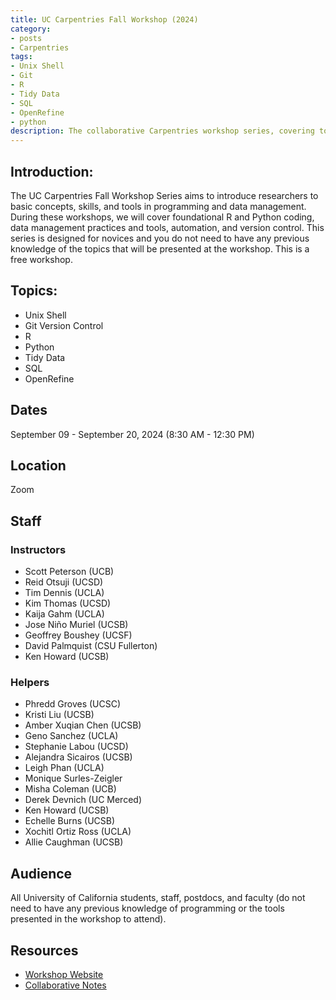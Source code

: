 ```yaml
---
title: UC Carpentries Fall Workshop (2024)
category:
- posts
- Carpentries
tags:
- Unix Shell
- Git
- R
- Tidy Data
- SQL
- OpenRefine
- python
description: The collaborative Carpentries workshop series, covering topics of Unix Shell, Git, R, Tidy Data, SQL, OpenRefine, and Python.
---
```


## Introduction:

The UC Carpentries Fall Workshop Series aims to introduce researchers to basic concepts, skills, and tools in programming and data management. During these workshops, we will cover foundational R and Python coding, data management practices and tools, automation, and version control. This series is designed for novices and you do not need to have any previous knowledge of the topics that will be presented at the workshop. This is a free workshop.


## Topics:
* Unix Shell
* Git Version Control
* R
* Python
* Tidy Data
* SQL
* OpenRefine


## Dates
September 09 - September 20, 2024 (8:30 AM - 12:30 PM)


## Location
Zoom


## Staff

### Instructors
* Scott Peterson (UCB)
* Reid Otsuji (UCSD)
* Tim Dennis (UCLA)
* Kim Thomas (UCSD)
* Kaija Gahm (UCLA)
* Jose Niño Muriel (UCSB)
* Geoffrey Boushey (UCSF)
* David Palmquist (CSU Fullerton)
* Ken Howard (UCSB)

### Helpers
* Phredd Groves (UCSC)
* Kristi Liu (UCSB)
* Amber Xuqian Chen (UCSB)
* Geno Sanchez (UCLA)
* Stephanie Labou (UCSD)
* Alejandra Sicairos (UCSB)
* Leigh Phan (UCLA)
* Monique Surles-Zeigler
* Misha Coleman (UCB)
* Derek Devnich (UC Merced)
* Ken Howard (UCSB)
* Echelle Burns (UCSB)
* Xochitl Ortiz Ross (UCLA)
* Allie Caughman (UCSB)

## Audience
All University of California students, staff, postdocs, and faculty (do not need to have any previous knowledge of programming or the tools presented in the workshop to attend).


## Resources
* [Workshop Website](https://jt14den.github.io/2024-09-09-UC/)
* [Collaborative Notes](https://pad.carpentries.org/2024-uc-carpentries)
